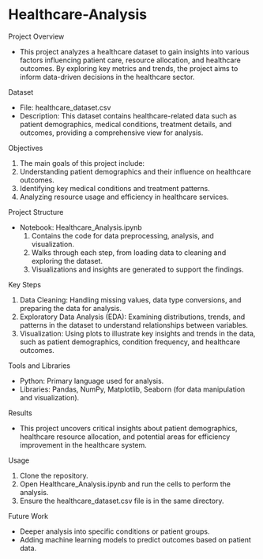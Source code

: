 # Healthcare-Analysis

Project Overview
* This project analyzes a healthcare dataset to gain insights into various factors influencing patient care, resource allocation, and healthcare outcomes. By exploring key metrics and trends, the project aims to inform data-driven decisions in the healthcare sector.

Dataset
* File: healthcare_dataset.csv
* Description: This dataset contains healthcare-related data such as patient demographics, medical conditions, treatment details, and outcomes, providing a comprehensive view for analysis.

Objectives
1. The main goals of this project include:
2. Understanding patient demographics and their influence on healthcare outcomes.
3. Identifying key medical conditions and treatment patterns.
4. Analyzing resource usage and efficiency in healthcare services.

Project Structure
* Notebook: Healthcare_Analysis.ipynb
   1. Contains the code for data preprocessing, analysis, and visualization.
   2. Walks through each step, from loading data to cleaning and exploring the dataset.
   3. Visualizations and insights are generated to support the findings.

Key Steps
1. Data Cleaning: Handling missing values, data type conversions, and preparing the data for analysis.
2. Exploratory Data Analysis (EDA): Examining distributions, trends, and patterns in the dataset to understand relationships between variables.
3. Visualization: Using plots to illustrate key insights and trends in the data, such as patient demographics, condition frequency, and healthcare outcomes.

Tools and Libraries
* Python: Primary language used for analysis.
* Libraries: Pandas, NumPy, Matplotlib, Seaborn (for data manipulation and visualization).

Results
* This project uncovers critical insights about patient demographics, healthcare resource allocation, and potential areas for efficiency improvement in the healthcare system.

Usage
1. Clone the repository.
2. Open Healthcare_Analysis.ipynb and run the cells to perform the analysis.
3. Ensure the healthcare_dataset.csv file is in the same directory.

Future Work
* Deeper analysis into specific conditions or patient groups.
* Adding machine learning models to predict outcomes based on patient data.
